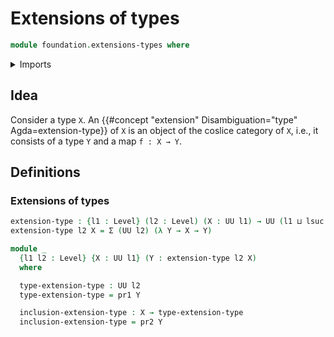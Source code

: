 # Extensions of types

```agda
module foundation.extensions-types where
```

<details><summary>Imports</summary>

```agda
open import foundation.dependent-pair-types
open import foundation.universe-levels
```

</details>

## Idea

Consider a type `X`. An
{{#concept "extension" Disambiguation="type" Agda=extension-type}} of `X` is an
object of the coslice category of `X`, i.e., it consists of a type `Y` and a map
`f : X → Y`.

## Definitions

### Extensions of types

```agda
extension-type : {l1 : Level} (l2 : Level) (X : UU l1) → UU (l1 ⊔ lsuc l2)
extension-type l2 X = Σ (UU l2) (λ Y → X → Y)

module _
  {l1 l2 : Level} {X : UU l1} (Y : extension-type l2 X)
  where

  type-extension-type : UU l2
  type-extension-type = pr1 Y

  inclusion-extension-type : X → type-extension-type
  inclusion-extension-type = pr2 Y
```
